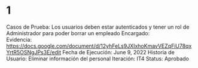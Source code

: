 # 1

Casos de Prueba: Los usuarios deben estar autenticados y tener un rol de Administrador para poder borrar un empleado
Encargado:  
Evidencia: https://docs.google.com/document/d/12yhFeLs9JXIxhoKmavVEZqFiU78qxYrtR5OSNgJPs3E/edit
Fecha de Ejecución: June 9, 2022
Historia de Usuario: Eliminar información del personal
Iteración: IT4
Status: Aprobado
